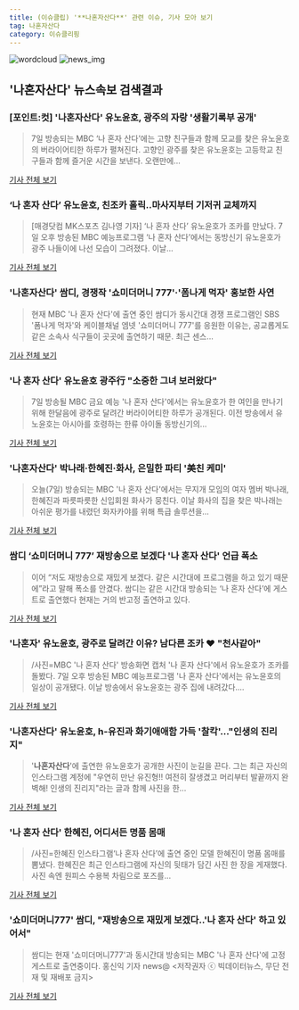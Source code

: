 ```yaml
---
title: (이슈클립) '**나혼자산다**' 관련 이슈, 기사 모아 보기
tag: 나혼자산다
category: 이슈클리핑
---
```

![wordcloud](https://s3.ap-northeast-2.amazonaws.com/lyrics101-wordcloud/2018-09-07-1536332195.png)
![news_img](https://user-images.githubusercontent.com/42597476/44507050-1206f400-a6e4-11e8-8d98-7ffbfebb353f.png)
## **'**나혼자산다**'** 뉴스속보 검색결과
### [포인트:컷] '**나혼자산다**' 유노윤호, 광주의 자랑 '생활기록부 공개'

>7일 방송되는 MBC ‘나 혼자 산다’에는 고향 친구들과 함께 모교를 찾은 유노윤호의 버라이어티한 하루가 펼쳐진다.   고향인 광주를 찾은 유노윤호는 고등학교 친구들과 함께 즐거운 시간을 보낸다. 오랜만에...

<a href="http://www.xportsnews.com/?ac=article_view&entry_id=1016816" target="_blank">기사 전체 보기</a>

### ‘나 혼자 산다’ 유노윤호, 친조카 홀릭..마사지부터 기저귀 교체까지

>[매경닷컴 MK스포츠 김나영 기자] ‘나 혼자 산다’ 유노윤호가 조카를 만났다. 7일 오후 방송된 MBC 예능프로그램 ‘나 혼자 산다’에서는 동방신기 유노윤호가 광주 나들이에 나선 모습이 그려졌다. 이날...

<a href="http://sports.mk.co.kr/view.php?year=2018&no=566194" target="_blank">기사 전체 보기</a>

### '**나혼자산다**' 쌈디, 경쟁작 '쇼미더머니 777'·'폼나게 먹자' 홍보한 사연

>현재 MBC '나 혼자 산다'에 출연 중인 쌈디가 동시간대 경쟁 프로그램인 SBS '폼나게 먹자'와 케이블채널 엠넷 '쇼미더머니 777'를 응원한 이유는, 공교롭게도 같은 소속사 식구들이 곳곳에 출연하기 때문. 최근 센스...

<a href="http://www.mydaily.co.kr/new_yk/html/read.php?newsid=201809072232559955&ext=na" target="_blank">기사 전체 보기</a>

### '나 혼자 산다' 유노윤호 광주行 "소중한 그녀 보러왔다"

>7일 방송될 MBC 금요 예능 '나 혼자 산다'에서는 유노윤호가 한 여인을 만나기 위해 한달음에 광주로 달려간 버라이어티한 하루가 공개된다. 이전 방송에서 유노윤호는 아시아를 호령하는 한류 아이돌 동방신기의...

<a href="http://www.newdaily.co.kr/site/data/html/2018/09/06/2018090600215.html" target="_blank">기사 전체 보기</a>

### '**나혼자산다**' 박나래·한혜진·화사, 은밀한 파티 '美친 케미'

>오늘(7일) 방송되는 MBC '나 혼자 산다'에서는 무지개 모임의 여자 멤버 박나래, 한혜진과 파릇파릇한 신입회원 화사가 뭉친다. 이날 화사의 집을 찾은 박나래는 아쉬운 평가를 내렸던 화자카야를 위해 특급 솔루션을...

<a href="http://sports.chosun.com/news/ntype.htm?id=201809080100060430004570&servicedate=20180907" target="_blank">기사 전체 보기</a>

### 쌈디 ‘쇼미더머니 777’ 재방송으로 보겠다 '나 혼자 산다' 언급 폭소

>이어 “저도 재방송으로 재밌게 보겠다. 같은 시간대에 프로그램을 하고 있기 때문에”라고 말해 폭소를 안겼다. 쌈디는 같은 시간대 방송되는 ‘나 혼자 산다’에 게스트로 출연했다 현재는 거의 반고정 출연하고 있다.

<a href="http://www.kookje.co.kr/news2011/asp/newsbody.asp?code=0500&key=20180907.99099003117" target="_blank">기사 전체 보기</a>

### '나혼자' 유노윤호, 광주로 달려간 이유? 남다른 조카 ♥ "천사같아"

>/사진=MBC '나 혼자 산다' 방송화면 캡처 '나 혼자 산다'에서 유노윤호가 조카를 돌봤다. 7일 오후 방송된 MBC 예능프로그램 '나 혼자 산다'에서는 유노윤호의 일상이 공개됐다. 이날 방송에서 유노윤호는 광주 집에 내려갔다....

<a href="http://star.mt.co.kr/stview.php?no=2018090723032601433" target="_blank">기사 전체 보기</a>

### '**나혼자산다**' 유노윤호, h-유진과 화기애애함 가득 '찰칵'..."인생의 진리지"

>'**나혼자산다**'에 출연한 유노윤호가 공개한 사진이 눈길을 끈다. 그는 최근 자신의 인스타그램 계정에 "우연히 만난 유진형!! 여전히 잘생겼고 머리부터 발끝까지 완벽해! 인생의 진리지"라는 글과 함께 사진을 한...

<a href="http://daily.hankooki.com/lpage/entv/201809/dh20180907234823139020.htm" target="_blank">기사 전체 보기</a>

### '나 혼자 산다' 한혜진, 어디서든 명품 몸매

>/사진=한혜진 인스타그램‘나 혼자 산다’에 출연 중인 모델 한혜진이 명품 몸매를 뽐냈다. 한혜진은 최근 인스타그램에 자신의 뒷태가 담긴 사진 한 장을 게재했다. 사진 속엔 원피스 수용복 차림으로 포즈를...

<a href="http://www.asiatoday.co.kr/view.php?key=20180907010004317" target="_blank">기사 전체 보기</a>

### '쇼미더머니777' 쌈디, "재방송으로 재밌게 보겠다..'나 혼자 산다' 하고 있어서"

>쌈디는 현재 '쇼미더머니777'과 동시간대 방송되는 MBC '나 혼자 산다'에 고정 게스트로 출연중이다. 홍신익 기자 news@ <저작권자 ⓒ 빅데이터뉴스, 무단 전재 및 재배포 금지>

<a href="http://www.thebigdata.co.kr/view.php?ud=201809072325101157c4ac3206f2_23" target="_blank">기사 전체 보기</a>


